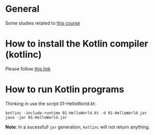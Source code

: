 # General

Some studies retated to [this course](https://www.udemy.com/course/kotlin-for-beginners/)


# How to install the Kotlin compiler (kotlinc)

Please follow [this link](https://www.udemy.com/course/kotlin-for-beginners/)


# How to run Kotlin programs

Thinking in use the script 01-HelloWorld.kt:

```
kotlinc -include-runtime 01-HelloWorld.kt -d 01-HelloWorld.jar
java -jar 01-HelloWorld.jar
```

**Note**: In a sucessfull `jar` generation, `kotlinc` will not return anything.